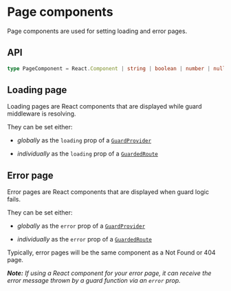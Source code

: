 # Page components

Page components are used for setting loading and error pages.

## API

```ts
type PageComponent = React.Component | string | boolean | number | null | undefined;
```

## Loading page

Loading pages are React components that are displayed while guard middleware is resolving.

They can be set either:

- _globally_ as the `loading` prop of a [`GuardProvider`](/docs/guard-provider)

- _individually_ as the `loading` prop of a [`GuardedRoute`](/docs/guarded-route)

## Error page

Error pages are React components that are displayed when guard logic fails.

They can be set either:

- _globally_ as the `error` prop of a [`GuardProvider`](/docs/guard-provider)

- _individually_ as the `error` prop of a [`GuardedRoute`](/docs/guarded-route)

Typically, error pages will be the same component as a Not Found or 404 page.

_**Note:** If using a React component for your error page, it can receive the error message thrown by a guard function via an `error` prop._
